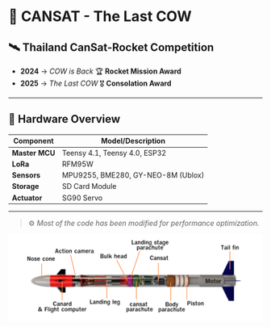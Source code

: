 # 🚀 CANSAT - The Last COW

## 🛰️ Thailand CanSat-Rocket Competition

- **2024** → _COW is Back_ 🏆 **Rocket Mission Award**  
- **2025** → _The Last COW_ 🎖️ **Consolation Award**

---

## 🔧 Hardware Overview

| Component      | Model/Description                      |
|----------------|----------------------------------------|
| **Master MCU** | Teensy 4.1, Teensy 4.0, ESP32          |
| **LoRa**       | RFM95W                                 |
| **Sensors**    | MPU9255, BME280, GY-NEO-8M (Ublox)     |
| **Storage**    | SD Card Module                         |
| **Actuator**   | SG90 Servo                             |

---

> ⚙️ _Most of the code has been modified for performance optimization._

<p align="center">
  <img src="https://github.com/noppakorn001/CANSAT-The-last-COW/blob/main/image/overview.png?raw=true" alt="Project Overview" width="600"/>
</p>
